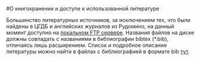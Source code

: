 #О книгохранении и доступе к использованной литературе

Большинство литературных источников, за исключением тех, что были найдены в ЦГДБ и английских журналов из Рудомино, на данный момент доступно на [локальном FTP сервере](ftp://anonymous:anonymous@192.168.0.11:21/). Названия файлов на диске должны совпадать с названиями в библиографии bibtex (*.bib), отличаясь лишь расширением. Список и подробное описание литературы можно найти в файлах с библиографией в формате bib [тут](file://../bib/).
